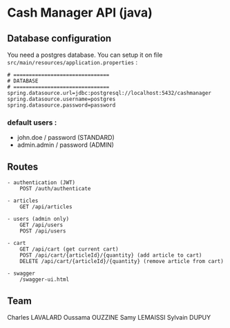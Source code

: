 
# Cash Manager API (java)


## Database configuration

You need a postgres database. You can setup it on file `src/main/resources/application.properties` :

```
# ===============================
# DATABASE
# ===============================
spring.datasource.url=jdbc:postgresql://localhost:5432/cashmanager
spring.datasource.username=postgres
spring.datasource.password=password
```

### default users :
* john.doe / password (STANDARD)
* admin.admin / password (ADMIN)

## Routes

```
- authentication (JWT)
    POST /auth/authenticate

- articles
    GET /api/articles

- users (admin only)
    GET /api/users
    POST /api/users

- cart
    GET /api/cart (get current cart)
    POST /api/cart/{articleId}/{quantity} (add article to cart)
    DELETE /api/cart/{articleId}/{quantity} (remove article from cart)

- swagger
    /swagger-ui.html
```

## Team

Charles LAVALARD
Oussama OUZZINE
Samy LEMAISSI
Sylvain DUPUY